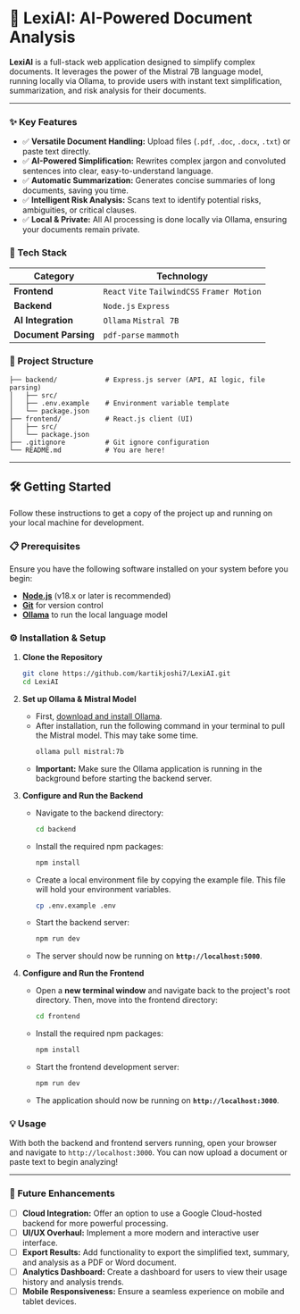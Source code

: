 # 🧠 LexiAI: AI-Powered Document Analysis

**LexiAI** is a full-stack web application designed to simplify complex documents. It leverages the power of the Mistral 7B language model, running locally via Ollama, to provide users with instant text simplification, summarization, and risk analysis for their documents.

---

### ✨ Key Features

-   ✅ **Versatile Document Handling:** Upload files (`.pdf`, `.doc`, `.docx`, `.txt`) or paste text directly.
-   ✅ **AI-Powered Simplification:** Rewrites complex jargon and convoluted sentences into clear, easy-to-understand language.
-   ✅ **Automatic Summarization:** Generates concise summaries of long documents, saving you time.
-   ✅ **Intelligent Risk Analysis:** Scans text to identify potential risks, ambiguities, or critical clauses.
-   ✅ **Local & Private:** All AI processing is done locally via Ollama, ensuring your documents remain private.

### 🚀 Tech Stack

| Category            | Technology                                           |
| ------------------- | ---------------------------------------------------- |
| **Frontend** | `React` `Vite` `TailwindCSS` `Framer Motion`         |
| **Backend** | `Node.js` `Express`                                  |
| **AI Integration** | `Ollama` `Mistral 7B`                                |
| **Document Parsing**| `pdf-parse` `mammoth`                                |

### 📂 Project Structure

```lexi-ai/
├── backend/            # Express.js server (API, AI logic, file parsing)
│   ├── src/
│   ├── .env.example    # Environment variable template
│   └── package.json
├── frontend/           # React.js client (UI)
│   ├── src/
│   └── package.json
├── .gitignore          # Git ignore configuration
└── README.md           # You are here!
```

---

## 🛠️ Getting Started

Follow these instructions to get a copy of the project up and running on your local machine for development.

### 📋 Prerequisites

Ensure you have the following software installed on your system before you begin:

-   [**Node.js**](https://nodejs.org/) (v18.x or later is recommended)
-   [**Git**](https://git-scm.com/) for version control
-   [**Ollama**](https://ollama.com/) to run the local language model

### ⚙️ Installation & Setup

1.  **Clone the Repository**
    ```bash
    git clone https://github.com/kartikjoshi7/LexiAI.git
    cd LexiAI
    ```

2.  **Set up Ollama & Mistral Model**
    -   First, [download and install Ollama](https://ollama.com/).
    -   After installation, run the following command in your terminal to pull the Mistral model. This may take some time.
        ```bash
        ollama pull mistral:7b
        ```
    -   **Important:** Make sure the Ollama application is running in the background before starting the backend server.

3.  **Configure and Run the Backend**
    -   Navigate to the backend directory:
        ```bash
        cd backend
        ```
    -   Install the required npm packages:
        ```bash
        npm install
        ```
    -   Create a local environment file by copying the example file. This file will hold your environment variables.
        ```bash
        cp .env.example .env
        ```
    -   Start the backend server:
        ```bash
        npm run dev
        ```
    -   The server should now be running on **`http://localhost:5000`**.

4.  **Configure and Run the Frontend**
    -   Open a **new terminal window** and navigate back to the project's root directory. Then, move into the frontend directory:
        ```bash
        cd frontend
        ```
    -   Install the required npm packages:
        ```bash
        npm install
        ```
    -   Start the frontend development server:
        ```bash
        npm run dev
        ```
    -   The application should now be running on **`http://localhost:3000`**.

### 💡 Usage

With both the backend and frontend servers running, open your browser and navigate to `http://localhost:3000`. You can now upload a document or paste text to begin analyzing!

---

### 🌟 Future Enhancements

-   [ ] **Cloud Integration:** Offer an option to use a Google Cloud-hosted backend for more powerful processing.
-   [ ] **UI/UX Overhaul:** Implement a more modern and interactive user interface.
-   [ ] **Export Results:** Add functionality to export the simplified text, summary, and analysis as a PDF or Word document.
-   [ ] **Analytics Dashboard:** Create a dashboard for users to view their usage history and analysis trends.
-   [ ] **Mobile Responsiveness:** Ensure a seamless experience on mobile and tablet devices.
